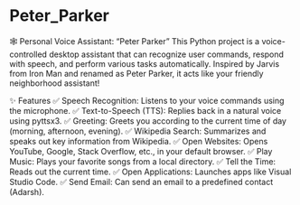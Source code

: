 # Peter_Parker
🕸️ Personal Voice Assistant: “Peter Parker”
This Python project is a voice-controlled desktop assistant that can recognize user commands, respond with speech, and perform various tasks automatically. Inspired by Jarvis from Iron Man and renamed as Peter Parker, it acts like your friendly neighborhood assistant!

✨ Features
✅ Speech Recognition: Listens to your voice commands using the microphone.
✅ Text-to-Speech (TTS): Replies back in a natural voice using pyttsx3.
✅ Greeting: Greets you according to the current time of day (morning, afternoon, evening).
✅ Wikipedia Search: Summarizes and speaks out key information from Wikipedia.
✅ Open Websites: Opens YouTube, Google, Stack Overflow, etc., in your default browser.
✅ Play Music: Plays your favorite songs from a local directory.
✅ Tell the Time: Reads out the current time.
✅ Open Applications: Launches apps like Visual Studio Code.
✅ Send Email: Can send an email to a predefined contact (Adarsh).
